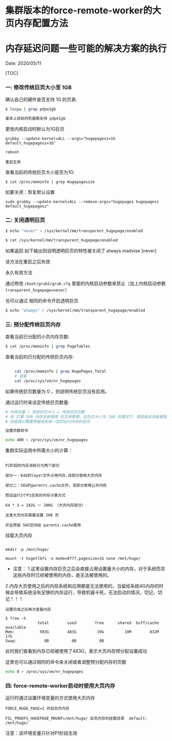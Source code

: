# 集群版本的force-remote-worker的大页内存配置方法

# 内存延迟问题一些可能的解决方案的执行

Date: 2020/05/11

[TOC]


### 一: 修改传统巨页大小至 1GB

确认自己的硬件是否支持 1G 的页表:

```bash 
$ lscpu | grep pdpe1gb

基本上目前的机器都支持 pdpe1gb
```

更改内核启动时默认为1G巨页

```
grubby --update-kernel=ALL --args="hugepagesz=1G default_hugepagesz=1G"

reboot

重启生效
```

查看当前的传统巨页大小是否为1G:

```
$ cat /proc/meminfo | grep Hugepagesize

```

如要关闭：恢复默认设置
```
sudo grubby --update-kernel=ALL --remove-args="hugepages hugepagesz default_hugepagesz"

```

### 二: 关闭透明巨页

```bash
$ echo "never" > /sys/kernel/mm/transparent_hugepage/enabled

$ cat /sys/kernel/mm/transparent_hugepage/enabled
```
如果返回 如下输出则说明透明巨页的特性被关闭了
always madvise [never]

该方法在重启之后失效

永久有效方法

通过修改 `/boot/grub2/grub.cfg` 里面的内核启动参数来禁止（加上内核启动参数 `transparent_hugepage=never`）

也可以通过 相同的命令开启透明巨页

```bash
$ echo "always" > /sys/kernel/mm/transparent_hugepage/enabled
```


### 三: 预分配传统巨页内存

查看当前已分配的小页内存页数:
    
```bash
$ cat /proc/meminfo | grep PageTables
```

查看当前的已分配的传统巨页内存:

```bash 
   
    cat /proc/meminfo | grep HugePages_Total
    # 或者
    cat /proc/sys/vm/nr_hugepages
```

如果传统巨页数量为 0 ，则说明传统巨页没有启用。

通过运行时来设定传统巨页数量:

```bash 
# 内存总量 / 传统巨页大小 = 传统巨页页数
# 如 打算 500 内存全部使用 巨页来管理，在巨页大小为 1GB 的情况下，那就是总共能够容纳  500 页。
# 但是我们需要预留给系统一定的运行内存的空间

设置页数命令

echo 400 > /proc/sys/vm/nr_hugepages

```

集群实际运用中所需大小的计算：


```

P1阶段的内存消耗分为两个部分

部分一：64G的layer文件占用内存,该部分使用大页内存

部分二：56G的parents.cache文件，该部分使用公共内存

假设运行3个P1任务的内存计算方式

64 * 3 = 192G ～ 200G （大页内存部分）

这里大页内存需要设置 200 页

并且预留 56G空间给 parents.cache使用

```


挂载大页内存
```

mkdir -p /mnt/huge/

mount -t hugetlbfs -o mode=0777,pagesize=1G none /mnt/huge/
```

* 注意：
1.这里设置内存巨页之后会直接占用设置量大小的内存，对于系统而言这些内存时已经被使用的内存，是无法被使用的。

2.内存大页使用之后的内存系统和应用都是无法使用的，当留给系统4G内存的时候会导致系统没有足够的内存运行，导致机器卡死，无法启动的情况，切记，切记！！！

```
设置完成之后再次查看内存

$ free -h
              total        used        free      shared  buff/cache   available
Mem:           503G        483G         19G         10M        832M         17G
Swap:            0B          0B          0B

```
此时我们查看到内存已经被使用了483G，表示大页内存预分配设置成功

这里也可以通过相同的命令来关闭或者调整预分配内存的页数

```bash
echo 0 > /proc/sys/vm/nr_hugepages
```

### 四: force-remote-worker启动时使用大页内存

运行时通过设置环境变量的方式使用大页内存

```
FORCE_HUGE_PAGE=1 开启巨页内存

FIL_PROOFS_HUGEPAGE_MOUNT=/mnt/huge/ 巨页内存的挂载目录  default: /mnt/huge/

```

注意：该环境变量只针对P1阶段生效












